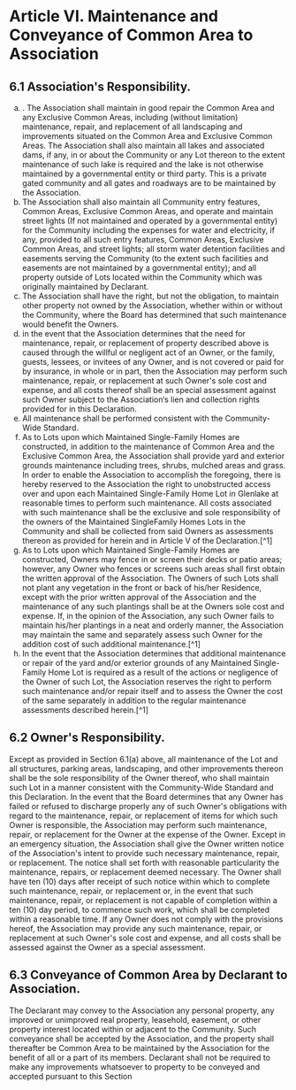 # Article VI. Maintenance and Conveyance of Common Area to Association

## 6.1 Association's Responsibility.
<ol type="a"><li>. The Association shall maintain in good repair the Common Area and any Exclusive Common Areas, including (without limitation) maintenance, repair, and replacement of all landscaping and improvements situated on the Common Area and Exclusive Common Areas. The Association shall also maintain all lakes and associated dams, if any, in or about the Community or any Lot thereon to the extent maintenance of such lake is required and the lake is not otherwise maintained by a governmental entity or third party. This is a private gated community and all gates and roadways are to be maintained by the Association.</li>

<li>The Association shall also maintain all Community entry features, Common Areas, Exclusive Common Areas, and operate and maintain street lights (If not maintained and operated by a governmental entity) for the Community including the expenses for water and electricity, if any, provided to all such entry features, Common Areas, Exclusive Common Areas, and street lights; all storm water detention facilities and easements serving the Community (to the extent such facilities and easements are not maintained by a governmental entity); and all property outside of Lots located within the Community which was originally maintained by Declarant.</li>

<li>The Association shall have the right, but not the obligation, to maintain other property not owned by the Association, whether within or without the Community, where the Board has determined that such maintenance would benefit the Owners.
<li>in the event that the Association determines that the need for maintenance, repair, or replacement of property described above is caused through the willful or negligent act of an Owner, or the family, guests, lessees, or invitees of any Owner, and is not covered or paid for by insurance, in whole or in part, then the Association may perform such maintenance, repair, or replacement at such Owner's sole cost and expense, and all costs thereof shall be an special assessment against such Owner subject to the Association‘s lien and collection rights provided for in this Declaration.</li>

<li>All maintenance shall be performed consistent with the Community-Wide Standard.</li>

<li>As to Lots upon which Maintained Single-Family Homes are constructed, in addition to the maintenance of Common Area and the Exclusive Common Area, the Association shall provide yard and exterior grounds maintenance including trees, shrubs, mulched areas and grass. In order to enable the Association to accomplish the foregoing, there is hereby reserved to the Association the right to unobstructed access over and upon each Maintained Single-Family Home Lot in Glenlake at reasonable times to perform such maintenance. All costs associated with such maintenance shall be the exclusive and sole responsibility of the owners of the Maintained SingleFamily Homes Lots in the Community and shall be collected from said Owners as assessments thereon as provided for herein and in Article V of the Declaration.[^1]</li>

<li>As to Lots upon which Maintained Single-Family Homes are constructed, Owners may fence in or screen their decks or patio areas; however, any Owner who fences or screens such areas shall first obtain the written approval of the Association. The Owners of such Lots shall not plant any vegetation in the front or back of his/her Residence, except with the prior written approval of the Association and the maintenance of any such plantings shall be at the Owners sole cost and expense. If, in the opinion of the Association, any such Owner fails to maintain his/her plantings in a neat and orderly manner, the Association may maintain the same and separately assess such Owner for the addition cost of such additional maintenance.[^1]</li>

<li>In the event that the Association determines that additional maintenance or repair of the yard and/or exterior grounds of any Maintained Single-Family Home Lot is required as a result of the actions or negligence of the Owner of such Lot, the Association reserves the right to perform such maintenance and/or repair itself and to assess the Owner the cost of the same separately in addition to the regular maintenance assessments described herein.[^1]</li>
</ol>

[^1]: This paragraph was added in the Third Amendment to the Covenants - Ed.

## 6.2 Owner's Responsibility.
Except as provided in Section 6.1(a) above, all maintenance of the Lot and all structures, parking areas, landscaping, and other improvements thereon shall be the sole responsibility of the Owner thereof, who shall maintain such Lot in a manner consistent with the Community-Wide Standard and this Declaration. In the event that the Board determines that any Owner has failed or refused to discharge properly any of such Owner's obligations with regard to the maintenance, repair, or replacement of items for which such Owner is responsible, the Association may perform such maintenance, repair, or replacement for the Owner at the expense of the Owner. Except in an emergency situation, the Association shall give the Owner written notice of the Association's intent to provide such necessary maintenance, repair, or replacement. The notice shall set forth with reasonable particularity the maintenance, repairs, or replacement deemed necessary. The Owner shall have ten (10) days after receipt of such notice within which to complete such maintenance, repair, or replacement or, in the event that such maintenance, repair, or replacement is not capable of completion within a ten (10) day period, to commence such work, which shall be completed within a reasonable time. If any Owner does not comply with the provisions hereof, the Association may provide any such maintenance, repair, or replacement at such Owner's sole cost and expense, and all costs shall be assessed against the Owner as a special assessment.

## 6.3 Conveyance of Common Area by Declarant to Association.
The Declarant may convey to the Association any personal property, any improved or unimproved real property, leasehold, easement, or other property interest located within or adjacent to the Community. Such conveyance shall be accepted by the Association, and the property shall thereafter be Common Area to be maintained by the Association for the benefit of all or a part of its members. Declarant shall not be required to make any improvements whatsoever to property to be conveyed and accepted pursuant to this Section 
